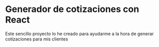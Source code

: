 # Generador de cotizaciones con React

Este sencillo proyecto lo he creado para ayudarme a la hora de generar cotizaciones para mis clientes

